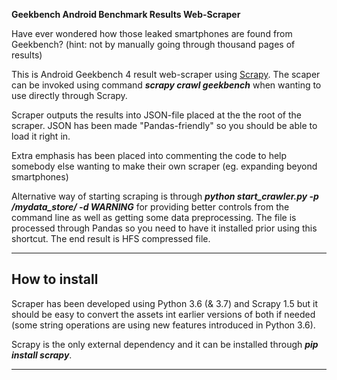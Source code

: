 **Geekbench Android Benchmark Results Web-Scraper**

Have ever wondered how those leaked smartphones are found from Geekbench? (hint: not by manually going through thousand pages of results)

This is Android Geekbench 4 result web-scraper using [Scrapy](https://scrapy.org/). The scaper can be invoked using command **_scrapy crawl geekbench_** when wanting to use directly through Scrapy.

Scraper outputs the results into JSON-file placed at the the root of the scraper. JSON has been made "Pandas-friendly" so you should be able to load it right in.

Extra emphasis has been placed into commenting the code to help somebody else wanting to make their own scraper (eg. expanding beyond smartphones)

Alternative way of starting scraping is through **_python start_crawler.py -p /mydata_store/ -d WARNING_** for providing better controls from the command line as well as getting some data preprocessing. The file is processed through Pandas so you need to have it installed prior using this shortcut. The end result is HFS compressed file.

---

## How to install

Scraper has been developed using Python 3.6 (& 3.7) and Scrapy 1.5 but it should be easy to convert the assets int earlier versions of both if needed (some string operations are using new features introduced in Python 3.6).

Scrapy is the only external dependency and it can be installed through **_pip install scrapy_**.

---



